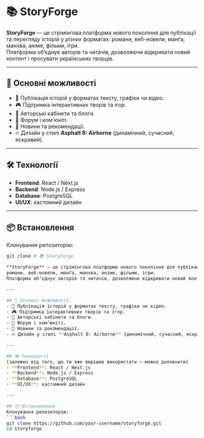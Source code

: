 # 📚 StoryForge

**StoryForge** — це стрімінгова платформа нового покоління для публікації та перегляду історій у різних форматах: 
романи, веб-новели, манґа, манхва, аніме, фільми, ігри.  
Платформа об’єднує авторів та читачів, дозволяючи відкривати новий контент і просувати українських творців.

---

## 🚀 Основні можливості
- 📖 Публікація історій у форматах тексту, графіки чи відео.  
- 🎮 Підтримка інтерактивних творів та ігор.  
- 👥 Авторські кабінети та блоги.  
- 💬 Форум і ком’юніті.  
- 📰 Новини та рекомендації.  
- 🔥 Дизайн у стилі **Asphalt 8: Airborne** (динамічний, сучасний, яскравий).  

---

## 🛠 Технології

- **Frontend**: React / Next.js  
- **Backend**: Node.js / Express  
- **Database**: PostgreSQL  
- **UI/UX**: кастомний дизайн  

---

## 📦 Встановлення
Клонування репозиторію:
```bash
git clone # 📚 StoryForge

**StoryForge** — це стрімінгова платформа нового покоління для публікації та перегляду історій у різних форматах: 
романи, веб-новели, манґа, манхва, аніме, фільми, ігри.  
Платформа об’єднує авторів та читачів, дозволяючи відкривати новий контент і просувати українських творців.

---

## 🚀 Основні можливості
- 📖 Публікація історій у форматах тексту, графіки чи відео.  
- 🎮 Підтримка інтерактивних творів та ігор.  
- 👥 Авторські кабінети та блоги.  
- 💬 Форум і ком’юніті.  
- 📰 Новини та рекомендації.  
- 🔥 Дизайн у стилі **Asphalt 8: Airborne** (динамічний, сучасний, яскравий).  

---

## 🛠 Технології
(залежно від того, що ти вже вирішив використати — можна доповнити)
- **Frontend**: React / Next.js  
- **Backend**: Node.js / Express  
- **Database**: PostgreSQL  
- **UI/UX**: кастомний дизайн  

---

## 📦 Встановлення
Клонування репозиторію:
```bash
git clone https://github.com/your-username/storyforge.git
cd storyforge
